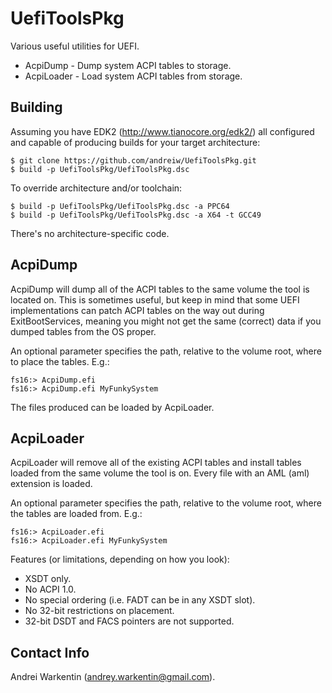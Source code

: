 UefiToolsPkg
============

Various useful utilities for UEFI.

* AcpiDump   - Dump system ACPI tables to storage.
* AcpiLoader - Load system ACPI tables from storage.

Building
--------

Assuming you have EDK2 (http://www.tianocore.org/edk2/)
all configured and capable of producing builds for your
target architecture:

    $ git clone https://github.com/andreiw/UefiToolsPkg.git
    $ build -p UefiToolsPkg/UefiToolsPkg.dsc

To override architecture and/or toolchain:

    $ build -p UefiToolsPkg/UefiToolsPkg.dsc -a PPC64
    $ build -p UefiToolsPkg/UefiToolsPkg.dsc -a X64 -t GCC49

There's no architecture-specific code.

AcpiDump
--------

AcpiDump will dump all of the ACPI tables to the same volume
the tool is located on. This is sometimes useful, but keep
in mind that some UEFI implementations can patch ACPI tables
on the way out during ExitBootServices, meaning you might
not get the same (correct) data if you dumped tables from
the OS proper.

An optional parameter specifies the path, relative to the
volume root, where to place the tables. E.g.:

    fs16:> AcpiDump.efi
    fs16:> AcpiDump.efi MyFunkySystem

The files produced can be loaded by AcpiLoader.

AcpiLoader
----------

AcpiLoader will remove all of the existing ACPI tables
and install tables loaded from the same volume the
tool is on. Every file with an AML (aml) extension
is loaded.

An optional parameter specifies the path, relative to
the volume root, where the tables are loaded from. E.g.:

    fs16:> AcpiLoader.efi
    fs16:> AcpiLoader.efi MyFunkySystem

Features (or limitations, depending on how you look):
* XSDT only.
* No ACPI 1.0.
* No special ordering (i.e. FADT can be in any XSDT slot).
* No 32-bit restrictions on placement.
* 32-bit DSDT and FACS pointers are not supported.

Contact Info
------------

Andrei Warkentin (andrey.warkentin@gmail.com).
